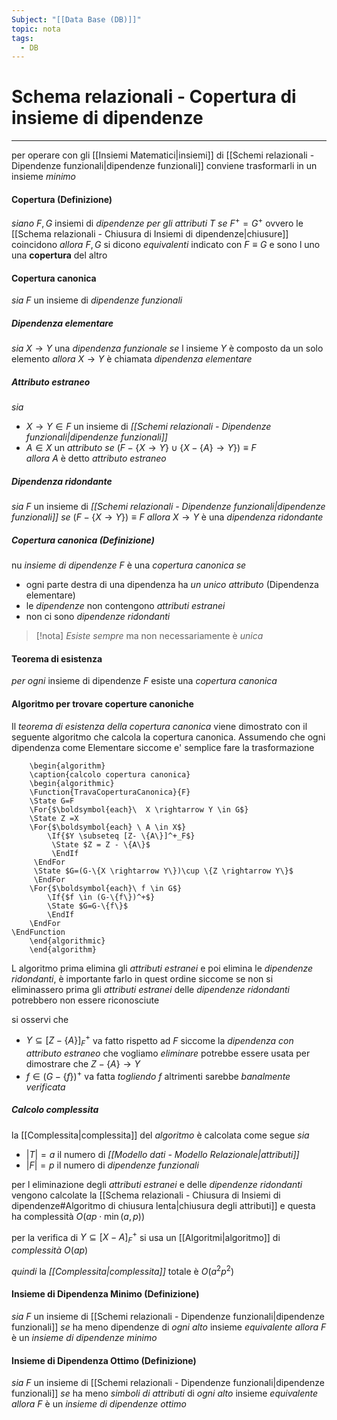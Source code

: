 ```yaml
---
Subject: "[[Data Base (DB)]]"
topic: nota
tags:
  - DB
---
```


# Schema relazionali - Copertura di insieme di dipendenze
---
per operare con gli [[Insiemi Matematici|insiemi]] di [[Schemi relazionali - Dipendenze funzionali|dipendenze funzionali]] conviene trasformarli in un insieme _minimo_ 

#### Copertura (Definizione)
_siano_ $F,G$ insiemi di _dipendenze per gli attributi_ $T$ _se_ $F^+ = G^+$ ovvero le [[Schema relazionali - Chiusura di Insiemi di dipendenze|chiusure]] coincidono
_allora_ $F,G$ si dicono _equivalenti_ indicato con $F \equiv G$ e sono l uno una __copertura__ del altro



#### Copertura canonica 
_sia_ $F$ un insieme di _dipendenze funzionali_

##### Dipendenza elementare
_sia_ $X \rightarrow Y$ una _dipendenza funzionale_
_se_ l insieme $Y$ è composto da un solo elemento
_allora_ $X \rightarrow Y$ è chiamata _dipendenza elementare_

##### Attributo estraneo
_sia_ 
- $X \rightarrow Y \in F$ un insieme di _[[Schemi relazionali - Dipendenze funzionali|dipendenze funzionali]]_
- $A \in X$ un _attributo_ 
_se_   $(F-\{ X \rightarrow Y \} \cup \{ X-\{A\} \rightarrow Y \}) \equiv F$  
_allora_ $A$ è detto _attributo estraneo_

##### Dipendenza ridondante
_sia_ $F$ un insieme di _[[Schemi relazionali - Dipendenze funzionali|dipendenze funzionali]]_
_se_ $(F-\{ X \rightarrow Y \}) \equiv F$
_allora_ $X \rightarrow Y$ è una _dipendenza ridondante_


##### Copertura canonica (Definizione)
nu _insieme di dipendenze_ $F$ è una _copertura canonica_
_se_
- ogni parte destra di una dipendenza ha _un unico attributo_ (Dipendenza elementare)
- le _dipendenze_ non contengono _attributi estranei_
- non ci sono _dipendenze ridondanti_ 

> [!nota]
> _Esiste sempre_ ma non necessariamente è _unica_

#### Teorema di esistenza
_per ogni_ insieme di dipendenze $F$ esiste una _copertura canonica_


#### Algoritmo per trovare coperture canoniche
Il _teorema di esistenza della copertura canonica_ viene dimostrato con il seguente algoritmo che calcola la copertura canonica.
Assumendo che ogni dipendenza come Elementare siccome e' semplice fare la trasformazione 
```pseudo
	\begin{algorithm}
	\caption{calcolo copertura canonica}
	\begin{algorithmic}
	\Function{TravaCoperturaCanonica}{F}
	\State G=F
	\For{$\boldsymbol{each}\  X \rightarrow Y \in G$}
	\State Z =X
	\For{$\boldsymbol{each} \ A \in X$}
		\If{$Y \subseteq [Z- \{A\}]^+_F$}
		 \State $Z = Z - \{A\}$
		 \EndIf
	 \EndFor
	 \State $G=(G-\{X \rightarrow Y\})\cup \{Z \rightarrow Y\}$
	 \EndFor
	\For{$\boldsymbol{each}\ f \in G$}
		\If{$f \in (G-\{f\})^+$}
		\State $G=G-\{f\}$
		\EndIf
	\EndFor
\EndFunction
	\end{algorithmic}
	\end{algorithm}
```
L algoritmo prima elimina gli _attributi estranei_ e poi elimina le _dipendenze ridondanti_, è importante farlo in quest ordine siccome se non si eliminassero prima gli _attributi estranei_ delle _dipendenze ridondanti_ potrebbero non essere riconosciute

si osservi che 
- $Y \subseteq [Z-\{ A \}]_{F}^+$ va fatto rispetto ad $F$ siccome la _dipendenza con attributo estraneo_ che vogliamo _eliminare_ potrebbe essere usata per dimostrare che $Z-\{ A \} \rightarrow Y$
- $f \in (G-\{ f \})^+$ va fatta _togliendo_ $f$ altrimenti sarebbe _banalmente verificata_

##### Calcolo complessita
la [[Complessita|complessita]] del _algoritmo_ è calcolata come segue
_sia_
- $|T|=a$ il numero di _[[Modello dati - Modello Relazionale|attributi]]_
- $|F|=p$ il numero di _dipendenze funzionali_

per l eliminazione degli _attributi estranei_ e delle _dipendenze ridondanti_ vengono calcolate la [[Schema relazionali - Chiusura di Insiemi di dipendenze#Algoritmo di chiusura lenta|chiusura degli attributi]] e questa ha complessità $O(ap\cdot\min(a,p))$ 

per la verifica di $Y \subseteq [X-A]^+_{F}$ si usa un [[Algoritmi|algoritmo]] di _complessità_ $O(ap)$

_quindi_ la _[[Complessita|complessita]]_ totale è $O(a^2p^2)$ 




#### Insieme di Dipendenza Minimo (Definizione)
_sia_ $F$ un insieme di [[Schemi relazionali - Dipendenze funzionali|dipendenze funzionali]]
_se_ ha meno dipendenze di _ogni alto_ insieme _equivalente_
_allora_ $F$ è un _insieme di dipendenze minimo_


#### Insieme di Dipendenza Ottimo (Definizione)
_sia_ $F$ un insieme di [[Schemi relazionali - Dipendenze funzionali|dipendenze funzionali]]
_se_ ha meno _simboli di attributi_ di _ogni alto_ insieme _equivalente_
_allora_ $F$ è un _insieme di dipendenze ottimo_
